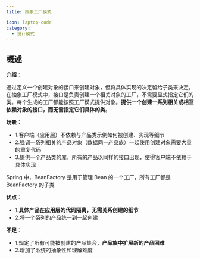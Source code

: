 ```yaml
---
title: 抽象工厂模式

icon: laptop-code
category:
  - 设计模式
---
```


## 概述

**介绍**：

通过定义一个创建对象的接口来创建对象，但将具体实现的决定留给子类来决定。在抽象工厂模式中，接口是负责创建一个相关对象的工厂，不需要显式指定它们的类。每个生成的工厂都能按照工厂模式提供对象。**提供一个创建一系列相关或相互依赖对象的接口，而无需指定它们具体的类**。

**场景**：

* 1.客户端（应用层）不依赖与产品类示例如何被创建、实现等细节
* 2.强调一系列相关的产品对象（数据同一产品族）一起使用创建对象需要大量的重复代码
* 3.提供一个产品类的库，所有的产品以同样的接口出现，使得客户端不依赖于具体实现

Spring 中，BeanFactory 是用于管理 Bean 的一个工厂，所有工厂都是 BeanFactory 的子类

**优点**：

* 1.**具体产品在应用层的代码隔离，无需关系创建的细节**
* 2.将一个系列的产品统一到一起创建

**不足**：

* 1.规定了所有可能被创建的产品集合，**产品族中扩展新的产品困难**
* 2.增加了系统的抽象性和理解难度





